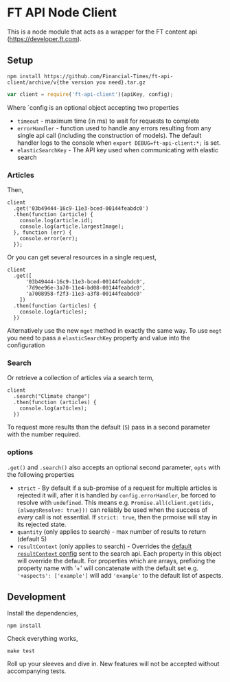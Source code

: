 # FT API Node Client

This is a node module that acts as a wrapper for the FT content api (<https://developer.ft.com>).


## Setup

```shell
npm install https://github.com/Financial-Times/ft-api-client/archive/v{the version you need}.tar.gz
```

```javascript
var client = require('ft-api-client')(apiKey, config);
```

Where `config is an optional object accepting two properties

- `timeout` - maximum time (in ms) to wait for requests to complete
- `errorHandler` - function used to handle any errors resulting from any single api call (including the construction of models). The default handler logs to the console when `export DEBUG=ft-api-client:*;` is set.
- `elasticSearchKey` - The API key used when communicating with elastic search


### Articles

Then,

    client
      .get('03b49444-16c9-11e3-bced-00144feabdc0')
      .then(function (article) {
        console.log(article.id);
        console.log(article.largestImage);
      }, function (err) {
        console.error(err);
      });

Or you can get several resources in a single request,

    client
      .get([
          '03b49444-16c9-11e3-bced-00144feabdc0',
          '7d9ee96e-3a70-11e4-bd08-00144feabdc0',
          'a7008958-f2f3-11e3-a3f8-00144feabdc0'
        ])
      .then(function (articles) {
        console.log(articles);
      })

Alternatively use the new `mget` method in exactly the same way. To use `megt` you need to pass a `elasticSearchKey` property and value into the configuration

### Search 

Or retrieve a collection of articles via a search term,

    client
      .search("Climate change")
      .then(function (articles) {
        console.log(articles);
      })

To request more results than the default (`5`) pass in a second parameter with the number required.

### options

`.get()` and `.search()` also accepts an optional second parameter, `opts` with the following properties

 - `strict` - By default if a sub-promise of a request for multiple articles is rejected it will, after it is handled by `config.errorHandler`, be forced to resolve with `undefined`. This means e.g. `Promise.all(client.get(ids, {alwaysResolve: true}))` can reliably be used when the success of *every* call is not essential. If `strict: true`, then the prmoise will stay in its rejected state. 
 - `quantity` (only applies to search) - max number of results to return (default 5)
 - `resultContext` (only applies to search) - Overrides the [default `resultContext` config](https://github.com/Financial-Times/ft-api-client/blob/v3/lib/v1/search.js#L4) sent to the search api. Each property in this object will override the default. For properties which are arrays, prefixing the property name with '+' will concatenate with the default set e.g. `'+aspects': ['example']` will add `'example'` to the default list of aspects. 

## Development

Install the dependencies,

    npm install

Check everything works,

    make test

Roll up your sleeves and dive in. New features will not be accepted without accompanying tests.